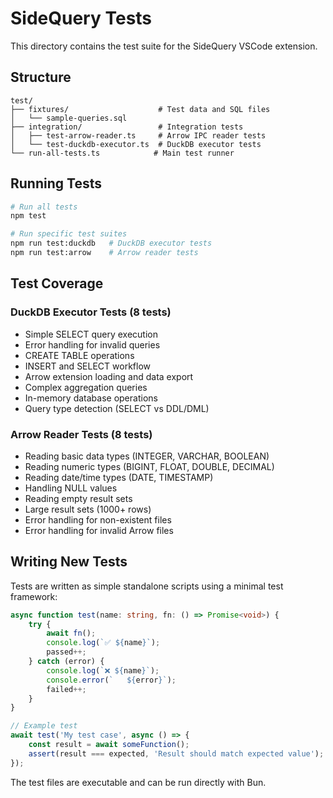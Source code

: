 # SideQuery Tests

This directory contains the test suite for the SideQuery VSCode extension.

## Structure

```
test/
├── fixtures/                    # Test data and SQL files
│   └── sample-queries.sql
├── integration/                 # Integration tests
│   ├── test-arrow-reader.ts     # Arrow IPC reader tests
│   └── test-duckdb-executor.ts  # DuckDB executor tests
└── run-all-tests.ts            # Main test runner
```

## Running Tests

```bash
# Run all tests
npm test

# Run specific test suites
npm run test:duckdb   # DuckDB executor tests
npm run test:arrow    # Arrow reader tests
```

## Test Coverage

### DuckDB Executor Tests (8 tests)
- Simple SELECT query execution
- Error handling for invalid queries
- CREATE TABLE operations
- INSERT and SELECT workflow
- Arrow extension loading and data export
- Complex aggregation queries
- In-memory database operations
- Query type detection (SELECT vs DDL/DML)

### Arrow Reader Tests (8 tests)
- Reading basic data types (INTEGER, VARCHAR, BOOLEAN)
- Reading numeric types (BIGINT, FLOAT, DOUBLE, DECIMAL)
- Reading date/time types (DATE, TIMESTAMP)
- Handling NULL values
- Reading empty result sets
- Large result sets (1000+ rows)
- Error handling for non-existent files
- Error handling for invalid Arrow files

## Writing New Tests

Tests are written as simple standalone scripts using a minimal test framework:

```typescript
async function test(name: string, fn: () => Promise<void>) {
    try {
        await fn();
        console.log(`✅ ${name}`);
        passed++;
    } catch (error) {
        console.log(`❌ ${name}`);
        console.error(`   ${error}`);
        failed++;
    }
}

// Example test
await test('My test case', async () => {
    const result = await someFunction();
    assert(result === expected, 'Result should match expected value');
});
```

The test files are executable and can be run directly with Bun.